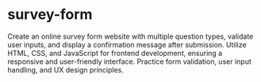 # survey-form
Create an online survey form website with multiple question types, validate user inputs, and display a confirmation message after submission. Utilize HTML, CSS, and JavaScript for frontend development, ensuring a responsive and user-friendly interface. Practice form validation, user input handling, and UX design principles.
